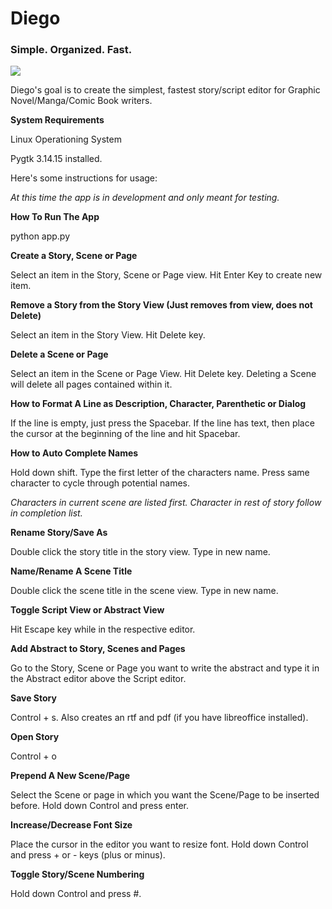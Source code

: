 # Diego

<h3>Simple. Organized. Fast.</h3>

<img src="http://specscripter.com/screenshot.png">

Diego's goal is to create the simplest, fastest story/script editor for Graphic Novel/Manga/Comic Book writers.

<b>System Requirements</b>

Linux Operationing System

Pygtk 3.14.15 installed.

Here's some instructions for usage:

<i>At this time the app is in development and only meant for testing.</i>

<b>How To Run The App</b>

python app.py

<b>Create a Story, Scene or Page</b>

Select an item in the Story, Scene or Page view. Hit Enter Key to create new item.

<b>Remove a Story from the Story View (Just removes from view, does not Delete)</b>

Select an item in the Story View. Hit Delete key.

<b>Delete a Scene or Page</b>

Select an item in the Scene or Page View. Hit Delete key. Deleting a Scene will delete all pages contained within it.

<b>How to Format A Line as Description, Character, Parenthetic or Dialog</b>

If the line is empty, just press the Spacebar. If the line has text, then place the cursor at the beginning of the line and hit Spacebar.

<b>How to Auto Complete Names</b>

Hold down shift. Type the first letter of the characters name. Press same character to cycle through potential names.

<i>Characters in current scene are listed first. Character in rest of story follow in completion list.</i>

<b>Rename Story/Save As</b>

Double click the story title in the story view. Type in new name.

<b>Name/Rename A Scene Title</b>

Double click the scene title in the scene view. Type in new name.

<b>Toggle Script View or Abstract View</b>

Hit Escape key while in the respective editor.

<b>Add Abstract to Story, Scenes and Pages</b>

Go to the Story, Scene or Page you want to write the abstract and type it in the Abstract editor above the Script editor.

<b>Save Story</b>

Control + s.  Also creates an rtf and pdf (if you have libreoffice installed).

<b>Open Story</b>

Control + o

<b>Prepend A New Scene/Page</b>

Select the Scene or page in which you want the Scene/Page to be inserted before.  Hold down Control and press enter.

<b>Increase/Decrease Font Size</b>

Place the cursor in the editor you want to resize font. Hold down Control and press + or - keys (plus or minus).

<b>Toggle Story/Scene Numbering</b>

Hold down Control and press #.